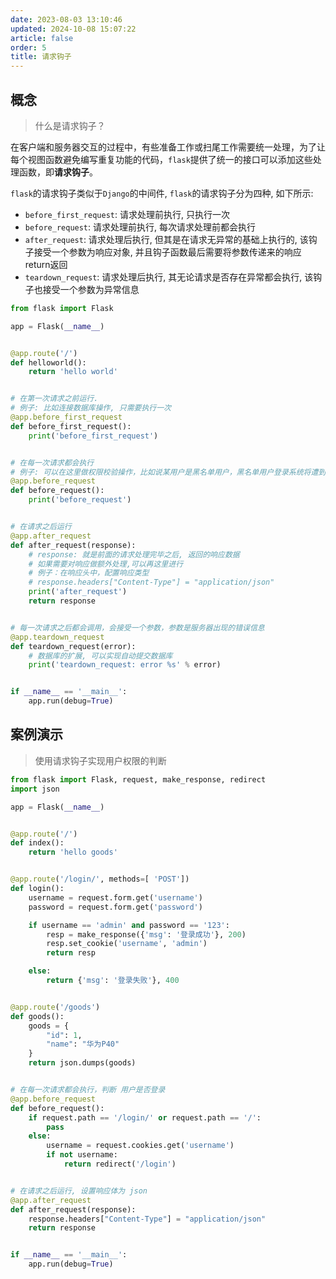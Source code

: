 ```yaml
---
date: 2023-08-03 13:10:46
updated: 2024-10-08 15:07:22
article: false
order: 5
title: 请求钩子
---
```

## 概念

> 什么是请求钩子？

在客户端和服务器交互的过程中，有些准备工作或扫尾工作需要统一处理，为了让每个视图函数避免编写重复功能的代码，`flask`提供了统一的接口可以添加这些处理函数，即**请求钩子**。

`flask`的请求钩子类似于`Django`的中间件, `flask`的请求钩子分为四种, 如下所示:

- `before_first_request`: 请求处理前执行, 只执行一次
- `before_request`: 请求处理前执行, 每次请求处理前都会执行
- `after_request`: 请求处理后执行, 但其是在请求无异常的基础上执行的, 该钩子接受一个参数为响应对象, 并且钩子函数最后需要将参数传递来的响应return返回
- `teardown_request`: 请求处理后执行, 其无论请求是否存在异常都会执行, 该钩子也接受一个参数为异常信息

```python
from flask import Flask

app = Flask(__name__)


@app.route('/')
def helloworld():
    return 'hello world'


# 在第一次请求之前运行.
# 例子: 比如连接数据库操作, 只需要执行一次
@app.before_first_request
def before_first_request():
    print('before_first_request')


# 在每一次请求都会执行
# 例子: 可以在这里做权限校验操作，比如说某用户是黑名单用户，黑名单用户登录系统将遭到拒绝访问，可以使用 before_request进行权限校验
@app.before_request
def before_request():
    print('before_request')


# 在请求之后运行
@app.after_request
def after_request(response):
    # response: 就是前面的请求处理完毕之后, 返回的响应数据
    # 如果需要对响应做额外处理,可以再这里进行
    # 例子：在响应头中，配置响应类型
    # response.headers["Content-Type"] = "application/json"
    print('after_request')
    return response


# 每一次请求之后都会调用，会接受一个参数，参数是服务器出现的错误信息
@app.teardown_request
def teardown_request(error):
    # 数据库的扩展, 可以实现自动提交数据库
    print('teardown_request: error %s' % error)


if __name__ == '__main__':
    app.run(debug=True)
```

## 案例演示

> 使用请求钩子实现用户权限的判断

```python
from flask import Flask, request, make_response, redirect
import json

app = Flask(__name__)


@app.route('/')
def index():
    return 'hello goods'


@app.route('/login/', methods=[ 'POST'])
def login():
    username = request.form.get('username')
    password = request.form.get('password')

    if username == 'admin' and password == '123':
        resp = make_response({'msg': '登录成功'}, 200)
        resp.set_cookie('username', 'admin')
        return resp

    else:
        return {'msg': '登录失败'}, 400


@app.route('/goods')
def goods():
    goods = {
        "id": 1,
        "name": "华为P40"
    }
    return json.dumps(goods)


# 在每一次请求都会执行，判断 用户是否登录
@app.before_request
def before_request():
    if request.path == '/login/' or request.path == '/':
        pass
    else:
        username = request.cookies.get('username')
        if not username:
            return redirect('/login')


# 在请求之后运行, 设置响应体为 json
@app.after_request
def after_request(response):
    response.headers["Content-Type"] = "application/json"
    return response


if __name__ == '__main__':
    app.run(debug=True)

```
